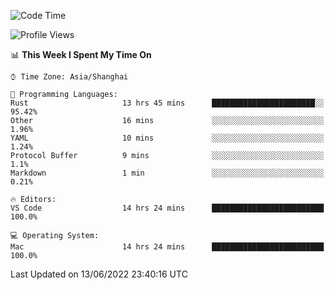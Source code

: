 <!--START_SECTION:waka-->
![Code Time](http://img.shields.io/badge/Code%20Time-1%2C377%20hrs%205%20mins-blue)

![Profile Views](http://img.shields.io/badge/Profile%20Views-14-blue)

📊 **This Week I Spent My Time On** 

```text
⌚︎ Time Zone: Asia/Shanghai

💬 Programming Languages: 
Rust                     13 hrs 45 mins      ███████████████████████░░   95.42% 
Other                    16 mins             ░░░░░░░░░░░░░░░░░░░░░░░░░   1.96% 
YAML                     10 mins             ░░░░░░░░░░░░░░░░░░░░░░░░░   1.24% 
Protocol Buffer          9 mins              ░░░░░░░░░░░░░░░░░░░░░░░░░   1.1% 
Markdown                 1 min               ░░░░░░░░░░░░░░░░░░░░░░░░░   0.21%

🔥 Editors: 
VS Code                  14 hrs 24 mins      █████████████████████████   100.0%

💻 Operating System: 
Mac                      14 hrs 24 mins      █████████████████████████   100.0%

```


 Last Updated on 13/06/2022 23:40:16 UTC
<!--END_SECTION:waka-->
